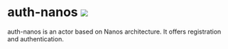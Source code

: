 # auth-nanos ![](https://img.shields.io/badge/on%20progress-v0.0.1-yellow)
auth-nanos is an actor based on Nanos architecture.  It offers registration and authentication.
